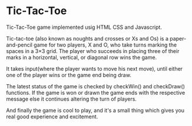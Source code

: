 # Tic-Tac-Toe
Tic-Tac-Toe game implemented usig HTML CSS and Javascript.

Tic-tac-toe (also known as noughts and crosses or Xs and Os) is a paper-and-pencil game for two players, X and O, who take turns marking the spaces in a 3×3 grid. The player who succeeds in placing three of their marks in a horizontal, vertical, or diagonal row wins the game.

It takes input(where the player wants to move his next move), until either one of the player wins or the game end being draw.

The latest status of the game is checked by checkWin() and checkDraw() functions.
If the game is won or drawn the game ends with the respective message else it continues altering the turn of players.

And finally the game is cool to play, and it's a small thing which gives you real good experience and excitement.
